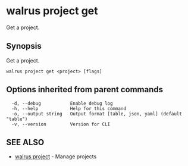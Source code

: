 # walrus project get

Get a project.

## Synopsis

Get a project.

```
walrus project get <project> [flags]
```

## Options inherited from parent commands

```
  -d, --debug           Enable debug log
  -h, --help            Help for this command
  -o, --output string   Output format [table, json, yaml] (default "table")
  -v, --version         Version for CLI
```

## SEE ALSO

* [walrus project](walrus_project)	 - Manage projects

